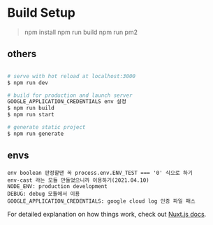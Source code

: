 # Build Setup

> npm install
> npm run build
> npm run pm2


## others

``` bash

# serve with hot reload at localhost:3000
$ npm run dev

# build for production and launch server
GOOGLE_APPLICATION_CREDENTIALS env 설정
$ npm run build
$ npm run start

# generate static project
$ npm run generate
```

## envs
```
env boolean 판정할땐 꼭 process.env.ENV_TEST === '0' 식으로 하기
env-cast 라는 모듈 만들었으니까 이용하기(2021.04.10)
NODE_ENV: production development
DEBUG: debug 모듈에서 이용
GOOGLE_APPLICATION_CREDENTIALS: google cloud log 인증 파일 패스
```



For detailed explanation on how things work, check out [Nuxt.js docs](https://nuxtjs.org).
